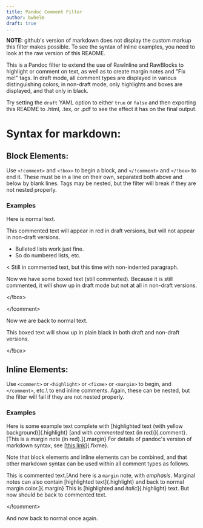 ```yaml
---
title: Pandoc Comment Filter
author: bwhelm
draft: true
...
```


**NOTE:** github's version of markdown does not display the custom markup
this filter makes possible. To see the syntax of inline examples, you need
to look at the raw version of this README.

This is a Pandoc filter to extend the use of RawInline and RawBlocks to
highlight or comment on text, as well as to create margin notes and "Fix
me!" tags. In draft mode, all comment types are displayed in various
distinguishing colors; in non-draft mode, only highlights and boxes are
displayed, and that only in black.

Try setting the `draft` YAML option to either `true` or `false` and then
exporting this README to .html, .tex, or .pdf to see the effect it has on
the final output.

# Syntax for markdown:

## Block Elements:

Use `<!comment>` and `<!box>` to begin a block, and `</!comment>` and
`</!box>` to end it. These must be in a line on their own, separated both
above and below by blank lines. Tags may be nested, but the filter will
break if they are not nested properly.

### Examples

Here is normal text.

<!comment>

This commented text will appear in red in draft versions, but will not
appear in non-draft versions.

- Bulleted lists work just fine. 
- So do numbered lists, etc.

< Still in commented text, but this time with non-indented paragraph.

<!box>

Now we have some boxed text (still commented). Because it is still
commented, it will show up in draft mode but not at all in non-draft
versions.

</!box>

</!comment>

Now we are back to normal text.

<!box>

This boxed text will show up in plain black in both draft and non-draft
versions.

</!box>

## Inline Elements:

Use `<comment>` or `<highlight>` or `<fixme>` or `<margin>` to begin, and
`</comment>`, etc.\ to end inline comments. Again, these can be nested,
but the filter will fail if they are not nested properly.

### Examples

Here is some example text complete with [highlighted text (with yellow
background)]{.highlight} [and with *commented* text (in
red)]{.comment}.[This is a margin note (in red).]{.margin} For details of
pandoc's version of markdown syntax, see [[this
link](http://pandoc.org)]{.fixme}.

Note that block elements and inline elements can be combined, and that
other markdown syntax can be used within all comment types as follows.

<!comment>

This is commented text.[And here is a `margin` note, with *emphasis*.
Marginal notes can also contain [highlighted text]{.highlight} and back to
normal margin color.]{.margin} This is [highlighted and
*italic*]{.highlight} text. But now should be back to commented text.

</!comment>

And now back to normal once again.
